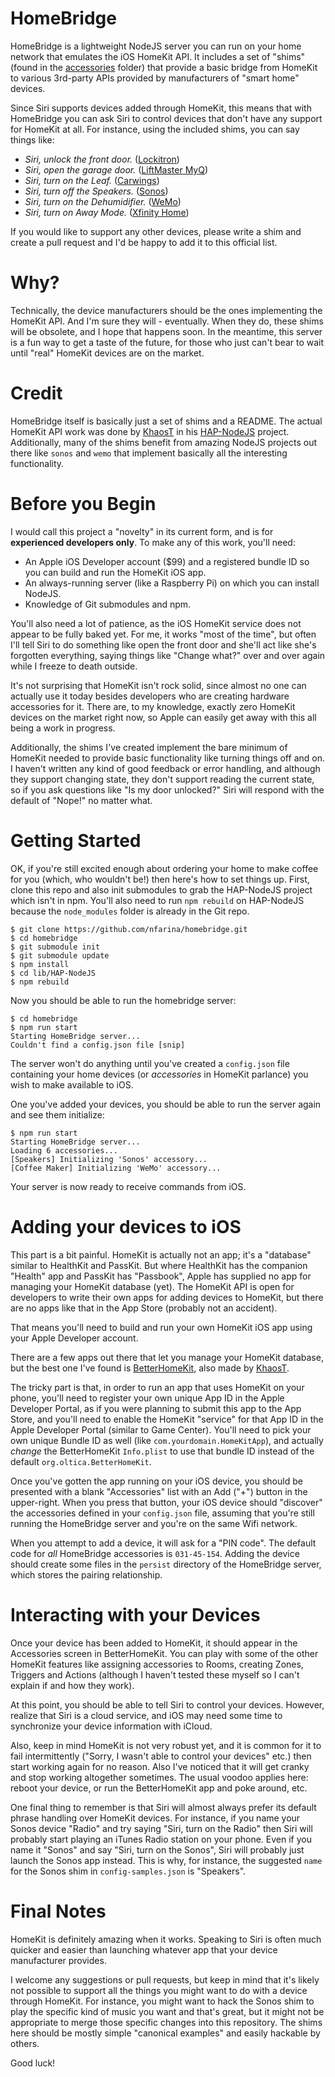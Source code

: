 
# HomeBridge

HomeBridge is a lightweight NodeJS server you can run on your home network that emulates the iOS HomeKit API. It includes a set of "shims" (found in the [accessories](accessories/) folder) that provide a basic bridge from HomeKit to various 3rd-party APIs provided by manufacturers of "smart home" devices.

Since Siri supports devices added through HomeKit, this means that with HomeBridge you can ask Siri to control devices that don't have any support for HomeKit at all. For instance, using the included shims, you can say things like:

 * _Siri, unlock the front door._ ([Lockitron](https://lockitron.com))
 * _Siri, open the garage door._ ([LiftMaster MyQ](https://www.myliftmaster.com))
 * _Siri, turn on the Leaf._ ([Carwings](http://www.nissanusa.com/innovations/carwings.article.html))
 * _Siri, turn off the Speakers._ ([Sonos](http://www.sonos.com))
 * _Siri, turn on the Dehumidifier._ ([WeMo](http://www.belkin.com/us/Products/home-automation/c/wemo-home-automation/))
 * _Siri, turn on Away Mode._ ([Xfinity Home](http://www.comcast.com/home-security.html))

If you would like to support any other devices, please write a shim and create a pull request and I'd be happy to add it to this official list.

# Why?

Technically, the device manufacturers should be the ones implementing the HomeKit API. And I'm sure they will - eventually. When they do, these shims will be obsolete, and I hope that happens soon. In the meantime, this server is a fun way to get a taste of the future, for those who just can't bear to wait until "real" HomeKit devices are on the market.

# Credit

HomeBridge itself is basically just a set of shims and a README. The actual HomeKit API work was done by [KhaosT](http://twitter.com/khaost) in his [HAP-NodeJS](https://github.com/KhaosT/HAP-NodeJS) project. Additionally, many of the shims benefit from amazing NodeJS projects out there like `sonos` and `wemo` that implement basically all the interesting functionality.

# Before you Begin

I would call this project a "novelty" in its current form, and is for **experienced developers only**. To make any of this work, you'll need:

 * An Apple iOS Developer account ($99) and a registered bundle ID so you can build and run the HomeKit iOS app.
 * An always-running server (like a Raspberry Pi) on which you can install NodeJS.
 * Knowledge of Git submodules and npm.

You'll also need a lot of patience, as the iOS HomeKit service does not appear to be fully baked yet. For me, it works "most of the time", but often I'll tell Siri to do something like open the front door and she'll act like she's forgotten everything, saying things like "Change what?" over and over again while I freeze to death outside.

It's not surprising that HomeKit isn't rock solid, since almost no one can actually use it today besides developers who are creating hardware accessories for it. There are, to my knowledge, exactly zero HomeKit devices on the market right now, so Apple can easily get away with this all being a work in progress.

Additionally, the shims I've created implement the bare minimum of HomeKit needed to provide basic functionality like turning things off and on. I haven't written any kind of good feedback or error handling, and although they support changing state, they don't support reading the current state, so if you ask questions like "Is my door unlocked?" Siri will respond with the default of "Nope!" no matter what.

# Getting Started

OK, if you're still excited enough about ordering your home to make coffee for you (which, who wouldn't be!) then here's how to set things up. First, clone this repo and also init submodules to grab the HAP-NodeJS project which isn't in npm. You'll also need to run `npm rebuild` on HAP-NodeJS because the `node_modules` folder is already in the Git repo.

    $ git clone https://github.com/nfarina/homebridge.git
    $ cd homebridge
    $ git submodule init
    $ git submodule update
    $ npm install
    $ cd lib/HAP-NodeJS
    $ npm rebuild

Now you should be able to run the homebridge server:

    $ cd homebridge
    $ npm run start
    Starting HomeBridge server...
    Couldn't find a config.json file [snip]

The server won't do anything until you've created a `config.json` file containing your home devices (or _accessories_ in HomeKit parlance) you wish to make available to iOS.

One you've added your devices, you should be able to run the server again and see them initialize:

    $ npm run start
    Starting HomeBridge server...
    Loading 6 accessories...
    [Speakers] Initializing 'Sonos' accessory...
    [Coffee Maker] Initializing 'WeMo' accessory...

Your server is now ready to receive commands from iOS.

# Adding your devices to iOS

This part is a bit painful. HomeKit is actually not an app; it's a "database" similar to HealthKit and PassKit. But where HealthKit has the companion "Health" app and PassKit has "Passbook", Apple has supplied no app for managing your HomeKit database (yet). The HomeKit API is open for developers to write their own apps for adding devices to HomeKit, but there are no apps like that in the App Store (probably not an accident).

That means you'll need to build and run your own HomeKit iOS app using your Apple Developer account.

There are a few apps out there that let you manage your HomeKit database, but the best one I've found is [BetterHomeKit](https://github.com/KhaosT/HomeKit-Demo), also made by [KhaosT](http://twitter.com/khaost).

The tricky part is that, in order to run an app that uses HomeKit on your phone, you'll need to register your own unique App ID in the Apple Developer Portal, as if you were planning to submit this app to the App Store, and you'll need to enable the HomeKit "service" for that App ID in the Apple Developer Portal (similar to Game Center). You'll need to pick your own unique Bundle ID as well (like `com.yourdomain.HomeKitApp`), and actually _change_ the BetterHomeKit `Info.plist` to use that bundle ID instead of the default `org.oltica.BetterHomeKit`.

Once you've gotten the app running on your iOS device, you should be presented with a blank "Accessories" list with an Add ("+") button in the upper-right. When you press that button, your iOS device should "discover" the accessories defined in your `config.json` file, assuming that you're still running the HomeBridge server and you're on the same Wifi network.

When you attempt to add a device, it will ask for a "PIN code". The default code for _all_ HomeBridge accessories is `031-45-154`. Adding the device should create some files in the `persist` directory of the HomeBridge server, which stores the pairing relationship.

# Interacting with your Devices

Once your device has been added to HomeKit, it should appear in the Accessories screen in BetterHomeKit. You can play with some of the other HomeKit features like assigning accessories to Rooms, creating Zones, Triggers and Actions (although I haven't tested these myself so I can't explain if and how they work).

At this point, you should be able to tell Siri to control your devices. However, realize that Siri is a cloud service, and iOS may need some time to synchronize your device information with iCloud.

Also, keep in mind HomeKit is not very robust yet, and it is common for it to fail intermittently ("Sorry, I wasn't able to control your devices" etc.) then start working again for no reason. Also I've noticed that it will get cranky and stop working altogether sometimes. The usual voodoo applies here: reboot your device, or run the BetterHomeKit app and poke around, etc.

One final thing to remember is that Siri will almost always prefer its default phrase handling over HomeKit devices. For instance, if you name your Sonos device "Radio" and try saying "Siri, turn on the Radio" then Siri will probably start playing an iTunes Radio station on your phone. Even if you name it "Sonos" and say "Siri, turn on the Sonos", Siri will probably just launch the Sonos app instead. This is why, for instance, the suggested `name` for the Sonos shim in `config-samples.json` is "Speakers".

# Final Notes

HomeKit is definitely amazing when it works. Speaking to Siri is often much quicker and easier than launching whatever app that your device manufacturer provides.

I welcome any suggestions or pull requests, but keep in mind that it's likely not possible to support all the things you might want to do with a device through HomeKit. For instance, you might want to hack the Sonos shim to play the specific kind of music you want and that's great, but it might not be appropriate to merge those specific changes into this repository. The shims here should be mostly simple "canonical examples" and easily hackable by others.

Good luck!
